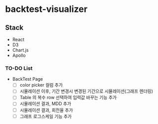 # backtest-visualizer

## Stack

- React
- D3
- Chart.js
- Apollo

### TO-DO List

- BackTest Page
  - [ ] color picker 컬럼 추가
  - [ ] 시뮬레이션 이후, 기간 변경시 변경된 기간으로 시뮬레이션(그래프 렌더링)
  - [ ] Table 의 복수 row 선택하여 입력값 바꾸는 기능 추가
  - [ ] 시뮬레이션 결과, MDD 추가
  - [ ] 시뮬레이션 결과, 회전율 추가
  - [ ] 그래프 로그스케일 기능 추가
